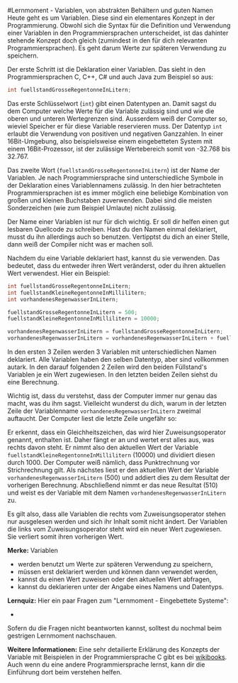 #Lernmoment - Variablen, von abstrakten Behältern und guten Namen
Heute geht es um Variablen. Diese sind ein elementares Konzept in der Programmierung. Obwohl sich die Syntax für die Definition und Verwendung einer Variablen in den Programmiersprachen unterscheidet, ist das dahinter stehende Konzept doch gleich (zumindest in den für dich relevanten Programmiersprachen). Es geht darum Werte zur späteren Verwendung zu speichern.

Der erste Schritt ist die Deklaration einer Variablen. Das sieht in den Programmiersprachen C, C++, C# und auch Java zum Beispiel so aus:

```c
int fuellstandGrosseRegentonneInLitern;
```

Das erste Schlüsselwort (`int`) gibt einen Datentypen an. Damit sagst du dem Computer welche Werte für die Variable zulässig sind und wie die oberen und unteren Wertegrenzen sind. Ausserdem weiß der Computer so, wieviel Speicher er für diese Variable reservieren muss. Der Datentyp `int` erlaubt die Verwendung von positiven und negativen Ganzzahlen. In einer 16Bit-Umgebung, also beispielsweise einem eingebetteten System mit einem 16Bit-Prozessor, ist der zulässige Wertebereich somit von -32.768 bis 32.767.

Das zweite Wort (`fuellstandGrosseRegentonneInLitern`) ist der Name der Variablen. Je nach Programmiersprache sind unterschiedliche Symbole in der Deklaration eines Variablennamens zulässig. In den hier betrachteten Programmiersprachen ist es immer möglich eine beliebige Kombination von großen und kleinen Buchstaben zuverwenden. Dabei sind die meisten Sonderzeichen (wie zum Beispiel Umlaute) nicht zulässig.

Der Name einer Variablen ist nur für dich wichtig. Er soll dir helfen einen gut lesbaren Quellcode zu schreiben. Hast du den Namen einmal deklariert, musst du ihn allerdings auch so benutzen. Vertipptst du dich an einer Stelle, dann weiß der Compiler nicht was er machen soll.

Nachdem du eine Variable deklariert hast, kannst du sie verwenden. Das bedeutet, dass du entweder ihren Wert veränderst, oder du ihren aktuellen Wert verwendest. Hier ein Beispiel:

```c
int fuellstandGrosseRegentonneInLitern;
int fuellstandKleineRegentonneInMillilitern;
int vorhandenesRegenwasserInLitern;

fuellstandGrosseRegentonneInLitern = 500;
fuellstandKleineRegentonneInMillilitern = 10000;

vorhandenesRegenwasserInLitern = fuellstandGrosseRegentonneInLitern;
vorhandenesRegenwasserInLitern = vorhandenesRegenwasserInLitern + fuellstandKleineRegentonneInMillilitern / 1000;
```

In den ersten 3 Zeilen werden 3 Variablen mit unterschiedlichen Namen deklariert. Alle Variablen haben den selben Datentyp, aber sind vollkommen autark. In den darauf folgenden 2 Zeilen wird den beiden Füllstand's Variablen je ein Wert zugewiesen. In den letzten beiden Zeilen siehst du eine Berechnung.

Wichtig ist, dass du verstehst, dass der Computer immer nur genau das macht, was du ihm sagst. Vielleicht wunderst du dich, warum in der letzten Zeile der Variablenname `vorhandenesRegenwasserInLitern` zweimal auftaucht. Der Computer liest die letzte Zeile ungefähr so:

Er erkennt, dass ein Gleichheitszeichen, das wird hier Zuweisungsoperator genannt, enthalten ist. Daher fängt er an und wertet erst alles aus, was rechts davon steht. Er nimmt also den aktuellen Wert der Variable `fuellstandKleineRegentonneInMillilitern` (10000) und dividiert diesen durch 1000. Der Computer weiß nämlich, dass Punktrechnung vor Strichrechnung gilt. Als nächstes liest er den aktuellen Wert der Variable `vorhandenesRegenwasserInLitern` (500) und addiert dies zu dem Resultat der vorherigen Berechnung. Abschließend nimmt er das neue Resultat (510) und weist es der Variable mit dem Namen `vorhandenesRegenwasserInLitern` zu.

Es gilt also, dass alle Variablen die rechts vom Zuweisungsoperator stehen nur ausgelesen werden und sich ihr Inhalt somit nicht ändert. Der Variablen die links vom Zuweisungsoperator steht wird ein neuer Wert zugewiesen. Sie verliert somit ihren vorherigen Wert.

**Merke:** Variablen

- werden benutzt um Werte zur späteren Verwendung zu speichern,
- müssen erst deklariert werden und können dann verwendet werden,
- kannst du einen Wert zuweisen oder den aktuellen Wert abfragen,
- kannst du deklarieren unter der Angabe eines Namens und Datentyps.

**Lernquiz:** Hier ein paar Fragen zum "Lernmoment - Eingebettete Systeme":

- 

Sofern du die Fragen nicht beantworten kannst, solltest du nochmal beim gestrigen Lernmoment nachschauen.

**Weitere Informationen:** Eine sehr detailierte Erklärung des Konzepts der Variable mit Beispielen in der Programmiersprache C gibt es bei [wikibooks](https://de.wikibooks.org/wiki/C-Programmierung:_Variablen_und_Konstanten). Auch wenn du eine andere Programmiersprache lernst, kann dir die Einführung dort beim verstehen helfen.

